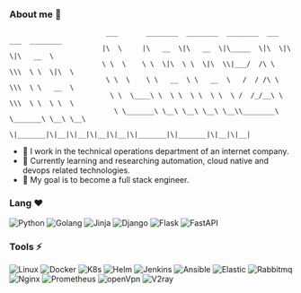 ### About me 👋
```
                        ___       ________  ________  ________  ___  ___  ________     
                       |\  \     |\   __  \|\   __  \|\_____  \|\  \|\  \|\   __  \    
                       \ \  \    \ \  \|\  \ \  \|\  \\|___/  /\ \  \\\  \ \  \|\  \   
                        \ \  \    \ \   __  \ \   __  \   /  / /\ \  \\\  \ \   __  \  
                         \ \  \____\ \  \ \  \ \  \ \  \ /  /_/__\ \  \\\  \ \  \ \  \ 
                          \ \_______\ \__\ \__\ \__\ \__\\________\ \_______\ \__\ \__\
                           \|_______|\|__|\|__|\|__|\|__|\|_______|\|_______|\|__|\|__|
```

<!--
**Sseve/Sseve** is a ✨ _special_ ✨ repository because its `README.md` (this file) appears on your GitHub profile.

Here are some ideas to get you started:

- 🔭 I’m currently working on ...
- 🌱 I’m currently learning ...
- 👯 I’m looking to collaborate on ...
- 🤔 I’m looking for help with ...
- 💬 Ask me about ...
- 📫 How to reach me: ...
- 😄 Pronouns: ...
- ⚡ Fun fact: ...
- ❤
--> 

- 🔭 I work in the technical operations department of an internet company.
- 🌱 Currently learning and researching automation, cloud native and devops related technologies.
- 🤔 My goal is to become a full stack engineer.
### Lang ❤ 
![Python](https://img.shields.io/badge/Python-7A0099.svg?logo=python&logoColor=white&link=https://python.org&style=plastic)
![Golang](https://img.shields.io/badge/Golang-7A0099.svg?logo=go&logoColor=white&link=https://go.dev&style=plastic)
![Jinja](https://img.shields.io/badge/Jinja-7A0099?logo=Jinja&logoColor=white&style=plastic)
![Django](https://img.shields.io/badge/Django-7A0099?logo=Django&logoColor=white&style=plastic)
![Flask](https://img.shields.io/badge/Flask-7A0099?logo=Flask&logoColor=white&style=plastic)
![FastAPI](https://img.shields.io/badge/FastAPI-7A0099?logo=FastAPI&logoColor=white&style=plastic)

### Tools ⚡ 
![Linux](https://img.shields.io/badge/Linux-7A0099?logo=linux&logoColor=white&style=plastic)
![Docker](https://img.shields.io/badge/Docker-7A0099.svg?logo=docker&logoColor=white&style=plastic)
![K8s](https://img.shields.io/badge/Kubernetes-7A0099.svg?logo=kubernetes&logoColor=white&style=plastic)
![Helm](https://img.shields.io/badge/Helm-7A0099.svg?logo=helm&logoColor=white&style=plastic)
![Jenkins](https://img.shields.io/badge/Jenkins-7A0099?logo=Jenkins&logoColor=white?style=plastic&style=plastic)
![Ansible](https://img.shields.io/badge/Ansible-7A0099.svg?logo=ansible&logoColor=white&style=plastic)
![Elastic](https://img.shields.io/badge/Elastic-7A0099.svg?logo=Elastic&logoColor=white&style=plastic)
![Rabbitmq](https://img.shields.io/badge/Rabbitmq-7A0099?logo=rabbitmq&logoColor=white&style=plastic)
![Nginx](https://img.shields.io/badge/Nginx-7A0099?logo=nginx&logoColor=white&style=plastic)
![Prometheus](https://img.shields.io/badge/Prometheus-7A0099?logo=prometheus&logoColor=white&style=plastic)
![openVpn](https://img.shields.io/badge/vpn-7A0099?logo=openVpn&logoColor=white&style=plastic)
![V2ray](https://img.shields.io/badge/V2ray-7A0099.svg?logo=shadow&logoColor=white&style=plastic)
<!--
![VSCode](https://img.shields.io/badge/VSCode-7A0099?logo=visual-studio-code&logoColor=white)
![C/C++](https://img.shields.io/badge/C/C++-14354C?logo=C/C++&logoColor=white)
![Rust](https://img.shields.io/badge/Rust-14354C?logo=rust&logoColor=white)
<!--
- 😄 加油, 奥利给！

|STATS|LANGUAGES|
|---|---|
|[![Sseve's GitHub stats](https://github-readme-stats.vercel.app/api?username=Sseve&theme=tokyonight)](https://github.com/Sseve/github-readme-stats)|[![Top Langs](https://github-readme-stats.vercel.app/api/top-langs/?username=Sseve&hide=javascript,html&theme=tokyonight)](https://github.com/Sseve/github-readme-stats)|

![Image text](http://img.5iqiqu.com/images13/93/93a35199235af2b5c8212348c340f0c2.gif)
<!--
![Image text](https://res.cloudinary.com/practicaldev/image/fetch/s--yYiDPnHh--/c_imagga_scale,f_auto,fl_progressive,h_420,q_auto,w_1000/https://thepracticaldev.s3.amazonaws.com/i/snu9zy2ywp0ftfcthda2.jpg)
-->
